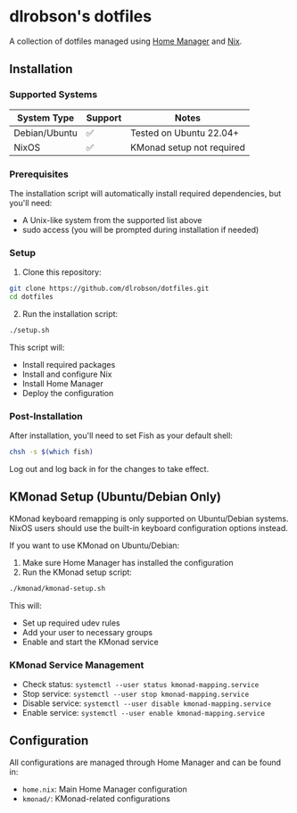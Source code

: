 # dlrobson's dotfiles

A collection of dotfiles managed using [Home Manager](https://github.com/nix-community/home-manager) and [Nix](https://nixos.org/).

## Installation

### Supported Systems

| System Type | Support | Notes |
|-------------|---------|-------|
| Debian/Ubuntu | ✅ | Tested on Ubuntu 22.04+ |
| NixOS | ✅ | KMonad setup not required |

### Prerequisites

The installation script will automatically install required dependencies, but you'll need:
- A Unix-like system from the supported list above
- sudo access (you will be prompted during installation if needed)

### Setup

1. Clone this repository:
```bash
git clone https://github.com/dlrobson/dotfiles.git
cd dotfiles
```

2. Run the installation script:
```bash
./setup.sh
```

This script will:
- Install required packages
- Install and configure Nix
- Install Home Manager
- Deploy the configuration

### Post-Installation

After installation, you'll need to set Fish as your default shell:
```bash
chsh -s $(which fish)
```

Log out and log back in for the changes to take effect.

## KMonad Setup (Ubuntu/Debian Only)

KMonad keyboard remapping is only supported on Ubuntu/Debian systems. NixOS users should use the built-in keyboard configuration options instead.

If you want to use KMonad on Ubuntu/Debian:

1. Make sure Home Manager has installed the configuration
2. Run the KMonad setup script:
```bash
./kmonad/kmonad-setup.sh
```

This will:
- Set up required udev rules
- Add your user to necessary groups
- Enable and start the KMonad service

### KMonad Service Management

- Check status: `systemctl --user status kmonad-mapping.service`
- Stop service: `systemctl --user stop kmonad-mapping.service`
- Disable service: `systemctl --user disable kmonad-mapping.service`
- Enable service: `systemctl --user enable kmonad-mapping.service`

## Configuration

All configurations are managed through Home Manager and can be found in:
- `home.nix`: Main Home Manager configuration
- `kmonad/`: KMonad-related configurations
